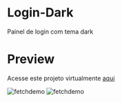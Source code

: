 # Login-Dark
Painel de login com tema dark

# Preview
Acesse este projeto virtualmente [aqui](https://luigimilanez.github.io/Login-Dark)

![fetchdemo](https://user-images.githubusercontent.com/89088603/233246174-baacd94e-94cb-4292-ae24-4510a60020e4.png)
![fetchdemo](https://user-images.githubusercontent.com/89088603/233246194-8d9c62f7-2aa8-4633-8a85-08f4e763c057.png)
